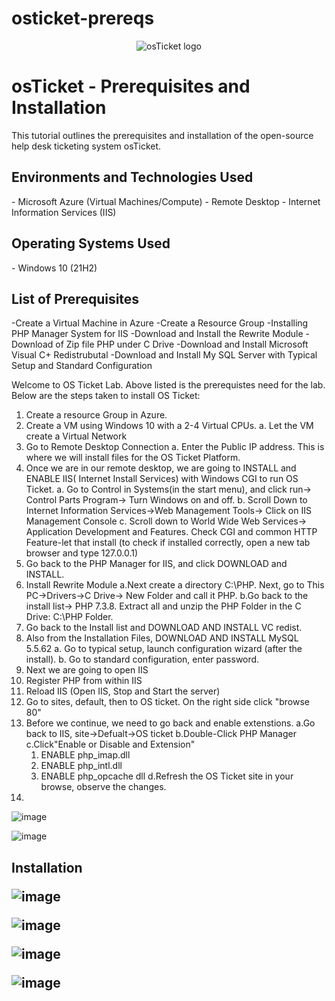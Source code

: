 # osticket-prereqs

<p align="center">
<img src="https://i.imgur.com/Clzj7Xs.png" alt="osTicket logo"/>
</p>

<h1>osTicket - Prerequisites and Installation</h1>
This tutorial outlines the prerequisites and installation of the open-source help desk ticketing system osTicket.<br />


<h2>Environments and Technologies Used</h2>
- Microsoft Azure (Virtual Machines/Compute)
- Remote Desktop
- Internet Information Services (IIS)

<h2>Operating Systems Used </h2>
- Windows 10</b> (21H2)

<h2>List of Prerequisites</h2>
-Create a Virtual Machine in Azure 
  -Create a Resource Group
-Installing PHP Manager System for IIS
-Download and Install the Rewrite Module
-Download of Zip file PHP under C Drive
-Download and Install Microsoft Visual C+ Redistrubutal 
-Download and Install My SQL Server with Typical Setup and Standard Configuration

Welcome to OS Ticket Lab. Above listed is the prerequistes need for the lab. Below are the steps taken to install OS Ticket:

1) Create a resource Group in Azure.
2) Create a VM using Windows 10 with a 2-4 Virtual CPUs.
   a. Let the VM create a Virtual Network
3) Go to Remote Desktop Connection
   a. Enter the Public IP address. This is where we will install files for the OS Ticket Platform.
4) Once we are in our remote desktop, we are going to INSTALL and ENABLE IIS( Internet Install Services) with Windows CGI to run OS Ticket.
   a. Go to Control in Systems(in the start menu), and click run-> Control Parts Program-> Turn Windows on and off.
   b. Scroll Down to Internet Information Services->Web Management Tools-> Click on IIS Management Console
   c. Scroll down to World Wide Web Services-> Application Development and Features. Check CGI and common HTTP Feature-let that install (to check if installed correctly, open a new tab browser and type 127.0.0.1)
5) Go back to the PHP Manager for IIS, and click DOWNLOAD and INSTALL.
6) Install Rewrite Module
   a.Next create a directory C:\\PHP. Next, go to This PC->Drivers->C Drive-> New Folder and call it PHP.
   b.Go back to the install list-> PHP 7.3.8. Extract all and unzip the PHP Folder in the C Drive: C:\\PHP Folder.
7) Go back to the Install list and DOWNLOAD AND INSTALL VC redist.
8) Also from the Installation Files, DOWNLOAD AND INSTALL MySQL 5.5.62
   a. Go to typical setup, launch configuration wizard (after the install).
   b. Go to standard configuration, enter password.
9) Next we are going to open IIS
10) Register PHP from within IIS
11) Reload IIS (Open IIS, Stop and Start the server)
12) Go to sites, default, then to OS ticket. On the right side click "browse 80"
13) Before we continue, we need to go back and enable extenstions.
    a.Go back to IIS, site->Defualt->OS ticket
    b.Double-Click PHP Manager
    c.Click"Enable or Disable and Extension"
      1. ENABLE php_imap.dll
      2. ENABLE php_intl.dll
      3. ENABLE php_opcache dll
    d.Refresh the OS Ticket site in your browse, observe the changes.
14)
![image](https://github.com/mroesberry988/osticket-prereqs/assets/134666751/911952b2-0af2-4758-8e14-1a9ef14041d3)

![image](https://github.com/mroesberry988/osticket-prereqs/assets/134666751/f2c2f459-f71b-4d00-9631-d2e141a23972)


<h2>Installation

![image](https://github.com/mroesberry988/osticket-prereqs/assets/134666751/4d55c627-e589-4067-a952-47af4bfa903e)





![image](https://github.com/mroesberry988/osticket-prereqs/assets/134666751/fde07ccc-33af-4de4-89e6-fa3bc25902fb)

![image](https://github.com/mroesberry988/osticket-prereqs/assets/134666751/e6bcab13-05df-40cf-881a-a7d5d15d3e35)





![image](https://github.com/mroesberry988/osticket-prereqs/assets/134666751/9267e7e1-42c8-4709-8a10-9e618bef2faf)



